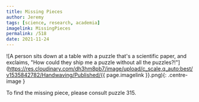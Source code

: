 ```yaml
---
title: Missing Pieces
author: Jeremy
tags: [science, research, academia]
imagelink: MissingPieces
permalink: /518
date: 2021-11-24
---
```


![A person sits down at a table with a puzzle that's a scientific paper, and exclaims, "How could they ship me a puzzle without all the puzzles?!"](https://res.cloudinary.com/dh3hm8pb7/image/upload/c_scale,q_auto:best/v1535842782/Handwaving/Published/{{ page.imagelink }}.png){: .centre-image }

To find the missing piece, please consult puzzle 315.

